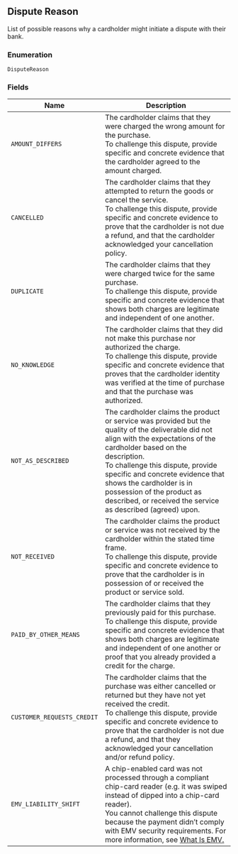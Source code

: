 ## Dispute Reason

List of possible reasons why a cardholder might initiate a
dispute with their bank.

### Enumeration

`DisputeReason`

### Fields

| Name | Description |
|  --- | --- |
| `AMOUNT_DIFFERS` | The cardholder claims that they were charged the wrong amount for the purchase.<br>To challenge this dispute, provide specific and concrete evidence that the cardholder agreed to the amount charged. |
| `CANCELLED` | The cardholder claims that they attempted to return the goods or cancel the service.<br>To challenge this dispute, provide specific and concrete evidence to prove that the cardholder is not due a refund, and that the cardholder acknowledged your cancellation policy. |
| `DUPLICATE` | The cardholder claims that they were charged twice for the same purchase.<br>To challenge this dispute, provide specific and concrete evidence that shows both charges are legitimate and independent of one another. |
| `NO_KNOWLEDGE` | The cardholder claims that they did not make this purchase nor authorized the charge.<br>To challenge this dispute, provide specific and concrete evidence that proves that the cardholder identity was verified at the time of purchase and that the purchase was authorized. |
| `NOT_AS_DESCRIBED` | The cardholder claims the product or service was provided but the quality of the deliverable did not align with the expectations of the cardholder based on the description.<br>To challenge this dispute, provide specific and concrete evidence that shows the cardholder is in possession of the product as described, or received the service as described (agreed) upon. |
| `NOT_RECEIVED` | The cardholder claims the product or service was not received by the cardholder within the stated time frame.<br>To challenge this dispute, provide specific and concrete evidence to prove that the cardholder is in possession of or received the product or service sold. |
| `PAID_BY_OTHER_MEANS` | The cardholder claims that they previously paid for this purchase.<br>To challenge this dispute, provide specific and concrete evidence that shows both charges are legitimate and independent of one another or proof that you already provided a credit for the charge. |
| `CUSTOMER_REQUESTS_CREDIT` | The cardholder claims that the purchase was either cancelled or returned but they have not yet received the credit.<br>To challenge this dispute, provide specific and concrete evidence to prove that the cardholder is not due a refund, and that they acknowledged your cancellation and/or refund policy. |
| `EMV_LIABILITY_SHIFT` | A chip-enabled card was not processed through a compliant chip-card reader (e.g. it was swiped instead of dipped into a chip-card reader).<br>You cannot challenge this dispute because the payment didn’t comply with EMV security requirements. For more information, see [What Is EMV.](https://squareup.com/emv) |

